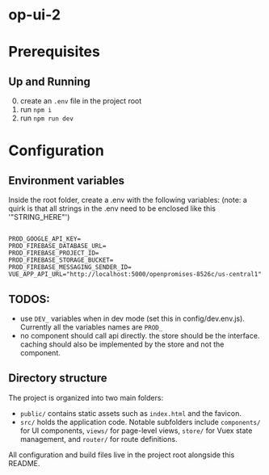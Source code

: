 # op-ui-2

# Prerequisites

## Up and Running
0. create an `.env` file in the project root
1. run `npm i`
2. run `npm run dev`


# Configuration

## Environment variables

Inside the root folder, create a .env with the following variables:
(note: a quirk is that all strings in the .env need to be enclosed like this '"STRING_HERE"')

```

PROD_GOOGLE_API_KEY=
PROD_FIREBASE_DATABASE_URL=
PROD_FIREBASE_PROJECT_ID=
PROD_FIREBASE_STORAGE_BUCKET=
PROD_FIREBASE_MESSAGING_SENDER_ID=
VUE_APP_API_URL="http://localhost:5000/openpromises-8526c/us-central1"

```

## TODOS:

- use `DEV_` variables when in dev mode (set this in config/dev.env.js). Currently all the variables names are `PROD_`
- no component should call api directly. the store should be the interface. caching should also be implemented by the store and not the component.

## Directory structure

The project is organized into two main folders:

- `public/` contains static assets such as `index.html` and the favicon.
- `src/` holds the application code. Notable subfolders include `components/` for UI components, `views/` for page-level views, `store/` for Vuex state management, and `router/` for route definitions.

All configuration and build files live in the project root alongside this README.

